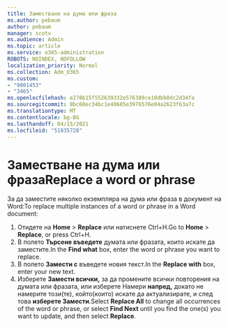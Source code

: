 ```yaml
---
title: Заместване на дума или фраза
ms.author: pebaum
author: pebaum
manager: scotv
ms.audience: Admin
ms.topic: article
ms.service: o365-administration
ROBOTS: NOINDEX, NOFOLLOW
localization_priority: Normal
ms.collection: Adm_O365
ms.custom:
- "9001453"
- "3465"
ms.openlocfilehash: e278b15f552639332e576389ce10dbb0dc2d34fa
ms.sourcegitcommit: 8bc60ec34bc1e40685e3976576e04a2623f63a7c
ms.translationtype: MT
ms.contentlocale: bg-BG
ms.lasthandoff: 04/15/2021
ms.locfileid: "51835728"
---
```

# <a name="replace-a-word-or-phrase"></a><span data-ttu-id="c8d2e-102">Заместване на дума или фраза</span><span class="sxs-lookup"><span data-stu-id="c8d2e-102">Replace a word or phrase</span></span>

<span data-ttu-id="c8d2e-103">За да заместите няколко екземпляра на дума или фраза в документ на Word:</span><span class="sxs-lookup"><span data-stu-id="c8d2e-103">To replace multiple instances of a word or phrase in a Word document:</span></span>

1. <span data-ttu-id="c8d2e-104">Отидете на **Home**  >  **Replace** или натиснете Ctrl+H.</span><span class="sxs-lookup"><span data-stu-id="c8d2e-104">Go to **Home** > **Replace**, or press Ctrl+H.</span></span>
2. <span data-ttu-id="c8d2e-105">В полето **Търсене въведете** думата или фразата, които искате да заместите.</span><span class="sxs-lookup"><span data-stu-id="c8d2e-105">In the **Find what** box, enter the word or phrase you want to replace.</span></span> 
3. <span data-ttu-id="c8d2e-106">В полето **Замести с** въведете новия текст.</span><span class="sxs-lookup"><span data-stu-id="c8d2e-106">In the **Replace with** box, enter your new text.</span></span>
3. <span data-ttu-id="c8d2e-107">Изберете **Замести всички,** за да промените всички повторения на думата или фразата, или изберете Намери **напред,** докато не намерите този(те), който(които) искате да актуализирате, и след това **изберете Замести**.</span><span class="sxs-lookup"><span data-stu-id="c8d2e-107">Select **Replace All** to change all occurrences of the word or phrase, or select **Find Next** until you find the one(s) you want to update, and then select **Replace**.</span></span>